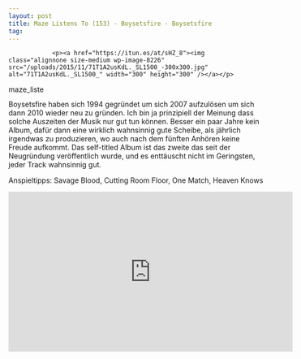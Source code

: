 ```yaml
---
layout: post
title: Maze Listens To (153) - Boysetsfire - Boysetsfire
tag: 
---
```



                <p><a href="https://itun.es/at/sHZ_8"><img class="alignnone size-medium wp-image-8226" src="/uploads/2015/11/71T1A2usKdL._SL1500_-300x300.jpg" alt="71T1A2usKdL._SL1500_" width="300" height="300" /></a></p>
<img class="alignnone size-full wp-image-6141" src="/uploads/2010/02/maze_listens_to_5stars.png" alt="maze_listens_to_5stars" width="75" height="15" />
<p>Boysetsfire haben sich 1994 gegründet um sich 2007 aufzulösen um sich dann 2010 wieder neu zu gründen. Ich bin ja prinzipiell der Meinung dass solche Auszeiten der Musik nur gut tun können. Besser ein paar Jahre kein Album, dafür dann eine wirklich wahnsinnig gute Scheibe, als jährlich irgendwas zu produzieren, wo auch nach dem fünften Anhören keine Freude aufkommt. Das self-titled Album ist das zweite das seit der Neugründung veröffentlich wurde, und es enttäuscht nicht im Geringsten, jeder Track wahnsinnig gut.</p>
<p>Anspieltipps: Savage Blood, Cutting Room Floor, One Match, Heaven Knows</p>
<iframe width="560" height="315" src="https://www.youtube.com/embed/urxJOxw8rXs" frameborder="0" allowfullscreen></iframe>
            
